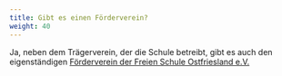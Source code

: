 ```yaml
---
title: Gibt es einen Förderverein?
weight: 40
---
```


Ja, neben dem Trägerverein, der die Schule betreibt, gibt es auch den eigenständigen [Förderverein der Freien Schule Ostfriesland e.V.](https://foerderverein-freie-schule-ostfriesland.de) 